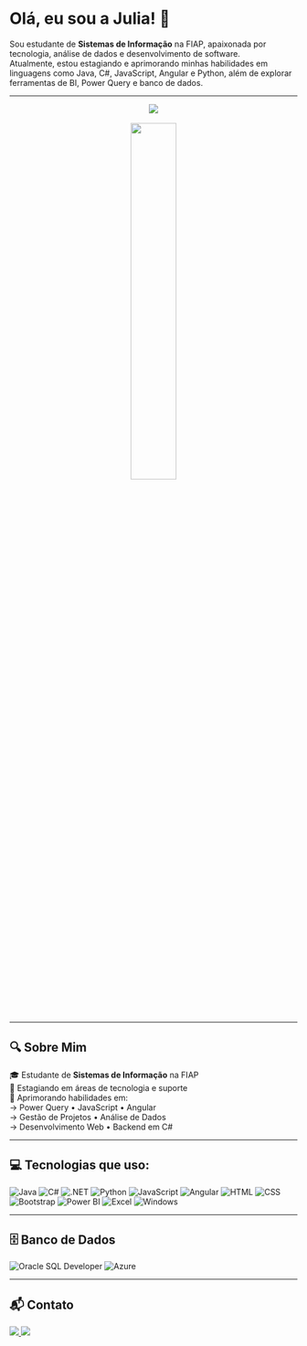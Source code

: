 # Olá, eu sou a Julia! 👋

Sou estudante de **Sistemas de Informação** na FIAP, apaixonada por tecnologia, análise de dados e desenvolvimento de software.  
Atualmente, estou estagiando e aprimorando minhas habilidades em linguagens como Java, C#, JavaScript, Angular e Python, além de explorar ferramentas de BI, Power Query e banco de dados.

---

<div align="center">
  <img src="https://readme-typing-svg.herokuapp.com?font=Comic+Sans+MS&size=30&pause=100&color=1E3A5F&width=700&height=50&lines=Desenvolvedora+|+Analista+de+Dados+|+Apaixonada+por+Tecnologia" />
</div>

<br>

<div align="center">
  <img width="40%" src="https://github-readme-stats-git-main-rafaelalexandrino.vercel.app/api/top-langs/?username=JuMartinsDev&show_icons=true&theme=radical&layout=compact&hide_progress=true"/>
</div>

---

## 🔍 Sobre Mim

🎓 Estudante de **Sistemas de Informação** na FIAP  
💼 Estagiando em áreas de tecnologia e suporte  
🚀 Aprimorando habilidades em:  
→ Power Query • JavaScript • Angular  
→ Gestão de Projetos • Análise de Dados  
→ Desenvolvimento Web • Backend em C#

---

## 💻 Tecnologias que uso:

![Java](https://img.shields.io/badge/Java-ED8B00?style=for-the-badge&logo=java&logoColor=white)
![C#](https://img.shields.io/badge/C%23-512BD4?style=for-the-badge&logo=c-sharp&logoColor=white)
![.NET](https://img.shields.io/badge/.NET-512BD4?style=for-the-badge&logo=dotnet&logoColor=white)
![Python](https://img.shields.io/badge/Python-14354C?style=for-the-badge&logo=python&logoColor=white)
![JavaScript](https://img.shields.io/badge/JavaScript-F7DF1E?style=for-the-badge&logo=javascript&logoColor=black)
![Angular](https://img.shields.io/badge/Angular-DD0031?style=for-the-badge&logo=angular&logoColor=white)
![HTML](https://img.shields.io/badge/HTML-239120?style=for-the-badge&logo=html5&logoColor=white)
![CSS](https://img.shields.io/badge/CSS-239120?style=for-the-badge&logo=css3&logoColor=white)
![Bootstrap](https://img.shields.io/badge/Bootstrap-563D7C?style=for-the-badge&logo=bootstrap&logoColor=white)
![Power BI](https://img.shields.io/badge/Power%20BI-F2C811?style=for-the-badge&logo=power-bi&logoColor=black)
![Excel](https://img.shields.io/badge/Microsoft_Excel-217346?style=for-the-badge&logo=microsoft-excel&logoColor=white)
![Windows](https://img.shields.io/badge/Windows-0078D6?style=for-the-badge&logo=windows&logoColor=white)

---

## 🗄️ Banco de Dados

![Oracle SQL Developer](https://img.shields.io/badge/Oracle%20SQL%20Developer-F80000?style=for-the-badge&logo=oracle&logoColor=white)
![Azure](https://img.shields.io/badge/Azure-0078D4?style=for-the-badge&logo=microsoft-azure&logoColor=white)

---

## 📬 Contato

<div> 
  <a href="mailto:contato.julia.maa77@gmail.com">
    <img src="https://img.shields.io/badge/-Gmail-%23333?style=for-the-badge&logo=gmail&logoColor=white">
  </a>
  <a href="https://www.linkedin.com/in/julia-martins3/" target="_blank">
    <img src="https://img.shields.io/badge/-LinkedIn-%230077B5?style=for-the-badge&logo=linkedin&logoColor=white">
  </a> 
</div>


